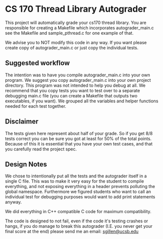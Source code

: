 
# CS 170 Thread Library Autograder
This project will automatically grade your cs170 thread library.
You are responsible for creating a Makefile which incorporates autograder_main.c
see the Makefile and sample_pthread.c for one example of that. 

We advise you to NOT modify this code in any way. If you want please create
copy of autograder_main.c or just copy the individual tests.

## Suggested workflow
The intention was to have you compile autograder_main.c into your own program.
We suggest you copy autograder_main.c into your own project directory. 
This program was not intended to help you debug at all. We recommend 
that you copy tests you want to test over to a separate debugging main.c file
(you can create a Makefile that outputs two executables, if you want).
We grouped all the variables and helper functions needed for each test together. 

## Disclaimer
The tests given here represent about half of your grade. So if you get 8/8
tests correct you can be sure you got at least for 50% of the total points. 
Because of this it is essential that you have your own test cases, and 
that you carefully read the project spec.

## Design Notes
We chose to intentionally put all the tests and the autograder itself in 
a single C file. This was to make it very easy for the student to compile
everything, and not exposing everything in a header prevents polluting the
global namespace. Furthermore we figured students who want to call an 
individual test for debugging purposes would want to add print statements 
anyway. 

We did everything in C++ compatible C code for maximum compatibility. 

The code is designed to not fail, even if the code it's testing crashes or 
hangs, if you do manage to break this autograder (I.E. you never get your
final score at the end) please send me an email: sgillen@ucsb.edu
